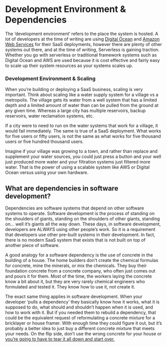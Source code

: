 # Development Environment & Dependencies

The ‘development environment’ refers to the place the system is hosted. A lot of developers at the time of writing are using [Digital Ocean](https://www.digitalocean.com/) and [Amazon Web Services](https://aws.amazon.com/) for their SaaS deployments, however there are plenty of other systems out there, and at the time of writing, Serverless is gaining traction. Whether you go with serverless or traditional framework systems such as Digital Ocean and AWS are used because it is cost effective and fairly easy to scale up their system resources as your systems scales up.

### Development Environment & Scaling

When you’re building or deploying a SaaS business, scaling is very important. Think about scaling like a water supply system for a village vs a metropolis. The village gets its water from a well system that has a limited depth and a limited amount of water than can be pulled from the ground at any given time. Whereas a large city has multiple reservoirs, backup reservoirs, water reclamation systems, etc. 

If a city were to need to run on the water systems that work for a village, it would fail immediately. The same is true of a SaaS deployment. What works for five users or fifty users, is not the same as what works for five thousand users or five hundred thousand users.

Imagine if your village was growing to a town, and rather than replace and supplement your water sources, you could just press a button and your well just produced more water and your filtration systems just filtered more water. That is the power of using a scalable system like AWS or Digital Ocean versus using your own hardware.

## What are dependencies in software development?

Dependencies are software systems that depend on other software systems to operate. Software development is the process of standing on the shoulders of giants, standing on the shoulders of other giants, standing on… well it’s giants all the way down. These days, in software development, developers are ALWAYS using other people’s work. So it is a requirement that developers use other pre-built systems in their development. In fact, there is no modern SaaS system that exists that is not built on top of another piece of software.

A good analogy for a software dependency is the use of concrete in the building of a house. The home builders don’t create the chemical formulas for concrete, mine the minerals, or mix the chemicals. They buy their foundation concrete from a concrete company, who often just comes out and pours it for them. Most of the time, the workers laying the concrete know a bit about it, but they are very rarely chemical engineers who formulated and tested it. They know how to use it, not create it. 

The exact same thing applies in software development. When your developer ‘pulls a dependency’ they basically know how it works, what it is supposed to do, what should and shouldn’t happen when it is used, and how to work with it. But if you needed them to rebuild a dependency, that could be the equivalent request of reformulating a concrete mixture for a bricklayer or house framer. With enough time they could figure it out, but it’s probably a better idea to just buy a different concrete mixture that meets your needs. On the flip side, don’t use the wrong concrete for your house or [you’re going to have to tear it all down and start over.](https://docs.google.com/document/d/1qLCH0YaNhxbutZeK9Oo87n9PhssDaHLkWLTPYW0UIMQ/edit#heading=h.mddbqp1j54uq)  



